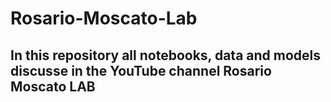 # Rosario-Moscato-Lab

## In this repository all notebooks, data and models discusse in the YouTube channel **Rosario Moscato LAB**
